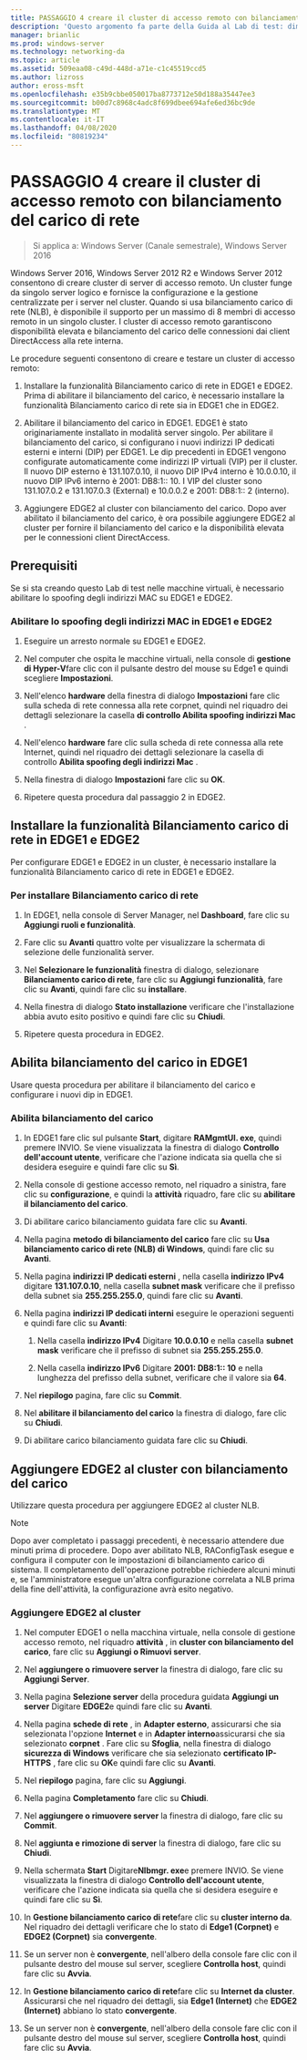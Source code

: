 ```yaml
---
title: PASSAGGIO 4 creare il cluster di accesso remoto con bilanciamento del carico di rete
description: 'Questo argomento fa parte della Guida al Lab di test: dimostrazione di DirectAccess in un cluster con bilanciamento carico di servizio di Windows per Windows Server 2016'
manager: brianlic
ms.prod: windows-server
ms.technology: networking-da
ms.topic: article
ms.assetid: 509eaa08-c49d-448d-a71e-c1c45519ccd5
ms.author: lizross
author: eross-msft
ms.openlocfilehash: e35b9cbbe050017ba8773712e50d188a35447ee3
ms.sourcegitcommit: b00d7c8968c4adc8f699dbee694afe6ed36bc9de
ms.translationtype: MT
ms.contentlocale: it-IT
ms.lasthandoff: 04/08/2020
ms.locfileid: "80819234"
---
```

# <a name="step-4-create-the-network-load-balanced-remote-access-cluster"></a>PASSAGGIO 4 creare il cluster di accesso remoto con bilanciamento del carico di rete

>Si applica a: Windows Server (Canale semestrale), Windows Server 2016

 Windows Server 2016, Windows Server 2012 R2 e Windows Server 2012 consentono di creare cluster di server di accesso remoto. Un cluster funge da singolo server logico e fornisce la configurazione e la gestione centralizzate per i server nel cluster. Quando si usa bilanciamento carico di rete (NLB), è disponibile il supporto per un massimo di 8 membri di accesso remoto in un singolo cluster. I cluster di accesso remoto garantiscono disponibilità elevata e bilanciamento del carico delle connessioni dai client DirectAccess alla rete interna.  
  
Le procedure seguenti consentono di creare e testare un cluster di accesso remoto:  
  
1. Installare la funzionalità Bilanciamento carico di rete in EDGE1 e EDGE2. Prima di abilitare il bilanciamento del carico, è necessario installare la funzionalità Bilanciamento carico di rete sia in EDGE1 che in EDGE2.
  
2. Abilitare il bilanciamento del carico in EDGE1. EDGE1 è stato originariamente installato in modalità server singolo. Per abilitare il bilanciamento del carico, si configurano i nuovi indirizzi IP dedicati esterni e interni (DIP) per EDGE1. Le dip precedenti in EDGE1 vengono configurate automaticamente come indirizzi IP virtuali (VIP) per il cluster. Il nuovo DIP esterno è 131.107.0.10, il nuovo DIP IPv4 interno è 10.0.0.10, il nuovo DIP IPv6 interno è 2001: DB8:1:: 10. I VIP del cluster sono 131.107.0.2 e 131.107.0.3 (External) e 10.0.0.2 e 2001: DB8:1:: 2 (interno).
  
3. Aggiungere EDGE2 al cluster con bilanciamento del carico. Dopo aver abilitato il bilanciamento del carico, è ora possibile aggiungere EDGE2 al cluster per fornire il bilanciamento del carico e la disponibilità elevata per le connessioni client DirectAccess.

## <a name="prerequisites"></a>Prerequisiti

Se si sta creando questo Lab di test nelle macchine virtuali, è necessario abilitare lo spoofing degli indirizzi MAC su EDGE1 e EDGE2.  
  
### <a name="enable-mac-address-spoofing-on-edge1-and-edge2"></a>Abilitare lo spoofing degli indirizzi MAC in EDGE1 e EDGE2  
  
1.  Eseguire un arresto normale su EDGE1 e EDGE2.  
  
2.  Nel computer che ospita le macchine virtuali, nella console di **gestione di Hyper-V**fare clic con il pulsante destro del mouse su Edge1 e quindi scegliere **Impostazioni**.  
  
3.  Nell'elenco **hardware** della finestra di dialogo **Impostazioni** fare clic sulla scheda di rete connessa alla rete corpnet, quindi nel riquadro dei dettagli selezionare la casella **di controllo Abilita spoofing indirizzi Mac** .  
  
4.  Nell'elenco **hardware** fare clic sulla scheda di rete connessa alla rete Internet, quindi nel riquadro dei dettagli selezionare la casella di controllo **Abilita spoofing degli indirizzi Mac** .  
  
5.  Nella finestra di dialogo **Impostazioni** fare clic su **OK**.  
  
6.  Ripetere questa procedura dal passaggio 2 in EDGE2.  
  
## <a name="install-the-network-load-balancing-feature-on-edge1-and-edge2"></a>Installare la funzionalità Bilanciamento carico di rete in EDGE1 e EDGE2  
Per configurare EDGE1 e EDGE2 in un cluster, è necessario installare la funzionalità Bilanciamento carico di rete in EDGE1 e EDGE2.  
  
### <a name="to-install-network-load-balancing"></a>Per installare Bilanciamento carico di rete  
  
1.  In EDGE1, nella console di Server Manager, nel **Dashboard**, fare clic su **Aggiungi ruoli e funzionalità**.  
  
2.  Fare clic su **Avanti** quattro volte per visualizzare la schermata di selezione delle funzionalità server.  
  
3.  Nel **Selezionare le funzionalità** finestra di dialogo, selezionare **Bilanciamento carico di rete**, fare clic su **Aggiungi funzionalità**, fare clic su **Avanti**, quindi fare clic su **installare**.  
  
4.  Nella finestra di dialogo **Stato installazione** verificare che l'installazione abbia avuto esito positivo e quindi fare clic su **Chiudi**.  
  
5.  Ripetere questa procedura in EDGE2.  
  
## <a name="enable-load-balancing-on-edge1"></a>Abilita bilanciamento del carico in EDGE1  
Usare questa procedura per abilitare il bilanciamento del carico e configurare i nuovi dip in EDGE1.  
  
### <a name="enable-load-balancing"></a>Abilita bilanciamento del carico  
  
1.  In EDGE1 fare clic sul pulsante **Start**, digitare **RAMgmtUI. exe**, quindi premere INVIO. Se viene visualizzata la finestra di dialogo **Controllo dell'account utente**, verificare che l'azione indicata sia quella che si desidera eseguire e quindi fare clic su **Sì**.  
  
2.  Nella console di gestione accesso remoto, nel riquadro a sinistra, fare clic su **configurazione**, e quindi la **attività** riquadro, fare clic su **abilitare il bilanciamento del carico**.  
  
3.  Di abilitare carico bilanciamento guidata fare clic su **Avanti**.  
  
4.  Nella pagina **metodo di bilanciamento del carico** fare clic su **Usa bilanciamento carico di rete (NLB) di Windows**, quindi fare clic su **Avanti**.  
  
5.  Nella pagina **indirizzi IP dedicati esterni** , nella casella **indirizzo IPv4** digitare **131.107.0.10**, nella casella **subnet mask** verificare che il prefisso della subnet sia **255.255.255.0**, quindi fare clic su **Avanti**.  
  
6.  Nella pagina **indirizzi IP dedicati interni** eseguire le operazioni seguenti e quindi fare clic su **Avanti**:  
  
    1.  Nella casella **indirizzo IPv4** Digitare **10.0.0.10** e nella casella **subnet mask** verificare che il prefisso di subnet sia **255.255.255.0**.  
  
    2.  Nella casella **indirizzo IPv6** Digitare **2001: DB8:1:: 10** e nella lunghezza del prefisso della subnet, verificare che il valore sia **64**.  
  
7.  Nel **riepilogo** pagina, fare clic su **Commit**.  
  
8.  Nel **abilitare il bilanciamento del carico** la finestra di dialogo, fare clic su **Chiudi**.  
  
9. Di abilitare carico bilanciamento guidata fare clic su **Chiudi**.  
  
## <a name="add-edge2-to-the-load-balanced-cluster"></a>Aggiungere EDGE2 al cluster con bilanciamento del carico  
Utilizzare questa procedura per aggiungere EDGE2 al cluster NLB.  
  
> [!NOTE]  
> Dopo aver completato i passaggi precedenti, è necessario attendere due minuti prima di procedere. Dopo aver abilitato NLB, RAConfigTask esegue e configura il computer con le impostazioni di bilanciamento carico di sistema. Il completamento dell'operazione potrebbe richiedere alcuni minuti e, se l'amministratore esegue un'altra configurazione correlata a NLB prima della fine dell'attività, la configurazione avrà esito negativo.  
  
### <a name="add-edge2-to-the-cluster"></a>Aggiungere EDGE2 al cluster  
  
1.  Nel computer EDGE1 o nella macchina virtuale, nella console di gestione accesso remoto, nel riquadro **attività** , in **cluster con bilanciamento del carico**, fare clic su **Aggiungi o Rimuovi server**.  
  
2.  Nel **aggiungere o rimuovere server** la finestra di dialogo, fare clic su **Aggiungi Server**.  
  
3.  Nella pagina **Selezione server** della procedura guidata **Aggiungi un server** Digitare **EDGE2**e quindi fare clic su **Avanti**.  
  
4.  Nella pagina **schede di rete** , in **Adapter esterno**, assicurarsi che sia selezionata l'opzione **Internet** e in **Adapter interno**assicurarsi che sia selezionato **corpnet** . Fare clic su **Sfoglia**, nella finestra di dialogo **sicurezza di Windows** verificare che sia selezionato **certificato IP-HTTPS** , fare clic su **OK**e quindi fare clic su **Avanti**.  
  
5.  Nel **riepilogo** pagina, fare clic su **Aggiungi**.  
  
6.  Nella pagina **Completamento** fare clic su **Chiudi**.  
  
7.  Nel **aggiungere o rimuovere server** la finestra di dialogo, fare clic su **Commit**.  
  
8.  Nel **aggiunta e rimozione di server** la finestra di dialogo, fare clic su **Chiudi**.  
  
9. Nella schermata **Start** Digitare**Nlbmgr. exe**e premere INVIO. Se viene visualizzata la finestra di dialogo **Controllo dell'account utente**, verificare che l'azione indicata sia quella che si desidera eseguire e quindi fare clic su **Sì**.  
  
10. In **Gestione bilanciamento carico di rete**fare clic su **cluster interno da**. Nel riquadro dei dettagli verificare che lo stato di **Edge1 (Corpnet)** e **EDGE2 (Corpnet)** sia **convergente**.  
  
11. Se un server non è **convergente**, nell'albero della console fare clic con il pulsante destro del mouse sul server, scegliere **Controlla host**, quindi fare clic su **Avvia**.  
  
12. In **Gestione bilanciamento carico di rete**fare clic su **Internet da cluster**. Assicurarsi che nel riquadro dei dettagli, sia **Edge1 (Internet)** che **EDGE2 (Internet)** abbiano lo stato **convergente**.  
  
13. Se un server non è **convergente**, nell'albero della console fare clic con il pulsante destro del mouse sul server, scegliere **Controlla host**, quindi fare clic su **Avvia**.
